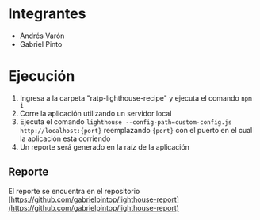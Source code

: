 # Integrantes

- Andrés Varón
- Gabriel Pinto

# Ejecución

1) Ingresa a la carpeta "ratp-lighthouse-recipe" y ejecuta el comando `npm i`
2) Corre la aplicación utilizando un servidor local
3) Ejecuta el comando `lighthouse --config-path=custom-config.js http://localhost:{port}` reemplazando `{port}` con el puerto en el cual la aplicación esta corriendo
4) Un reporte será generado en la raíz de la aplicación

## Reporte

El reporte se encuentra en el repositorio [https://github.com/gabrielpintop/lighthouse-report](https://github.com/gabrielpintop/lighthouse-report)